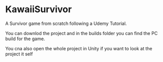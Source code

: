 # KawaiiSurvivor
 
 A Survivor game from scratch following a Udemy Tutorial.

You can downlod the project and in the builds folder you can find the PC build for the game.

You cna also open the whole project in Unity if you want to look at the project it self
